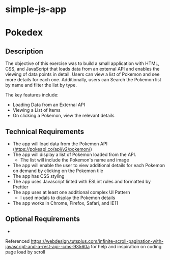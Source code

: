 # simple-js-app

# Pokedex

## Description

The objective of this exercise was to build a small application with HTML, CSS, and JavaScript that loads data from an external API and enables the viewing of data points in detail. Users can view a list of Pokemon and see more details for each one. Additionally, users can Search the  Pokemon list by name and filter the list by type. 

The key features include:
- Loading Data from an External API
- Viewing a List of Items
- On clicking a Pokemon, view the relevant details

## Technical Requirements
- The app will load data from the Pokemon API (https://pokeapi.co/api/v2/pokemon/)
- The app will display a list of Pokemon loaded from the API.
  - The list will include the Pokemon's name and image
- The app will enable the user to view additional details for each Pokemon on demand by clicking on the Pokemon tile
-  The app has CSS styling
-  The app uses Javascript linted with ESLint rules and formatted by Prettier
-  The app uses at least one additional complex UI Pattern
   - I used modals to display the Pokemon details
- The app works in Chrome, Firefox, Safari, and IE11

## Optional Requirements
- 
Referenced https://webdesign.tutsplus.com/infinite-scroll-pagination-with-javascript-and-a-rest-api--cms-93560a for help and inspiration on coding page load by scroll
